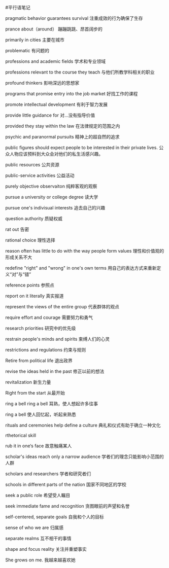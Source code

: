 #平行语笔记

pragmatic behavior guarantees survival	注重成效的行为确保了生存

prance about（around）	蹦蹦跳跳、昂首阔步的

primarily in cities	主要在城市

problematic	有问题的

professions and academic fields	学术和专业领域

professions relevant to the course they teach	与他们所教学科相关的职业

profound thinkers	影响深远的思想家

programs that promise entry into the job market	好找工作的课程

promote intellectual development	有利于智力发展

provide little guidance for	对...没有指导价值

provided they stay within the law	在法律规定的范围之内

psychic and paranormal pursuits	精神上的超自然的追求

public figures should expect people to be interested in their private lives.	公众人物应该预料到大众会对他们的私生活感兴趣。

public resources	公共资源

public-service activities	公益活动

purely objective observaiton	纯粹客观的观察

pursue a university or college degree	读大学

pursue one's indivisual interests	追去自己的兴趣

question authority	质疑权威

rat out	告密

rational choice	理性选择

reason often has little to do with the way people form values	理性和价值观的形成关系不大

redefine "right" and "wrong" in one's own terms	用自己的表达方式来重新定义“对”与“错”

reference points	参照点

report on it literally	真实报道

represent the views of the entire group	代表群体的观点

require effort and courage	需要努力和勇气

research priorities	研究中的优先级

restrain people's minds and spirits	束缚人们的心灵

restrictions and regulations	约束与规则

Retire from political life	退出政界

revise the ideas held in the past	修正以前的想法

revitalization	新生力量

Right from the start	从最开始

ring a bell	ring a bell 耳熟，使人想起许多往事

ring a bell	使人回忆起，听起来熟悉

rituals and ceremonies help define a culture	典礼和仪式有助于确立一种文化

rthetorical skill	

rub it in one‘s face	故意触痛某人

scholar's ideas reach only a narrow audience	学者们的理念只能影响小范围的人群

scholars and researchers	学者和研究者们

schools in different parts of the nation	国家不同地区的学校

seek a public role	希望受人瞩目

seek immediate fame and recognition	贪图眼前的声望和名誉

self-centered, separate goals	自我和个人的目标

sense of who we are	归属感

separate realms	互不相干的事情

shape and focus reality	关注并重塑事实

She grows on me.	我越来越喜欢她

